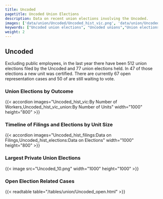 ```yaml
---
title: Uncoded
pagetitle: Uncoded Union Elections
description: Data on recent union elections involving the Uncoded.
images: ['data/union/Uncoded/Uncoded_hist_vic.png', 'data/union/Uncoded/Uncoded_hist_size.png', 'data/union/Uncoded/Uncoded_10.png']
keywords: ["Uncoded union elections", "Uncoded unions","Union elections"]
weight: 2
---
```

##  Uncoded

Excluding public employees, in the last year there have been 512 union elections filed by the Uncoded and 77 union elections held. In 47 of those elections a new unit was certified. There are currently 67 open representation cases and 50 of are still waiting to vote.

### Union Elections by Outcome
{{< accordion images="Uncoded_hist_vic:By Number of Workers,Uncoded_hist_vic_union:By Number of Units" width="1000" height="800" >}}

### Timeline of Filings and Elections by Unit Size
{{< accordion images="Uncoded_hist_filings:Data on Filings,Uncoded_hist_elections:Data on Elections" width="1000" height="800" >}}

### Largest Private Union Elections
{{< image src="Uncoded_10.png" width="1000" height="1000"  >}}

### Open Election Related Cases
{{< readtable table="/tables/union/Uncoded_open.html" >}}

